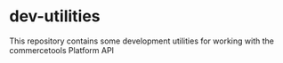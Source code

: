 # dev-utilities
This repository contains some development utilities for working with the commercetools Platform API
